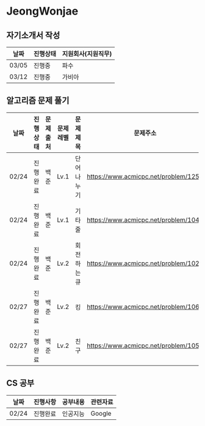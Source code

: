 # JeongWonjae

## 자기소개서 작성
|날짜|진행상태|지원회사(지원직무)|
|----|----|----|
|03/05|진행중|파수|
|03/12|진행중|가비아|


## 알고리즘 문제 풀기
|날짜|진행상태|문제출처|문제레벨|문제제목|문제주소|파일명|
|----|----|----|----|----|----|----|
|02/24|진행완료|백준|Lv.1|단어나누기|https://www.acmicpc.net/problem/1251|baek_1251.py|
|02/24|진행완료|백준|Lv.1|기타줄|https://www.acmicpc.net/problem/1049|baek_1049.py|
|02/24|진행완료|백준|Lv.2|회전하는 큐|https://www.acmicpc.net/problem/1021|baek_1021.py|
|02/27|진행완료|백준|Lv.2|킹|https://www.acmicpc.net/problem/1063|baek_1063.py|
|02/27|진행완료|백준|Lv.2|친구|https://www.acmicpc.net/problem/1058|baek_1058.py|

## CS 공부
|날짜|진행사항|공부내용|관련자료|
|----|----|----|----|
|02/24|진행완료|인공지능|Google|